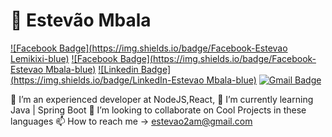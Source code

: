 # 👋 Estevão Mbala
[![Facebook Badge](https://img.shields.io/badge/Facebook-Estevao Lemikixi-blue)](https://web.facebook.com/estevao2am) 
[![Facebook Badge](https://img.shields.io/badge/Facebook-Estevao Mbala-blue)](https://web.facebook.com/lemikixi) 
[![Linkedin Badge](https://img.shields.io/badge/LinkedIn-Estevao Mbala-blue)](https://www.linkedin.com/in/estevao2am/) 
[![Gmail Badge](https://img.shields.io/badge/Gmail-estevao2am%40gmail.com-red)](mailto:estevao2am@gmail.com)

👀 I’m an experienced developer at NodeJS,React,
🌱 I’m currently learning  Java | Spring Boot 
💞️ I’m looking to collaborate on Cool Projects in these languages
📫 How to reach me -> estevao2am@gmail.com
